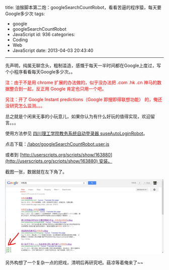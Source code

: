 title: 油猴脚本第二炮：googleSearchCountRobot，看看苦逼的程序猿，每天要Google多少次
tags:
  - google
  - googleSearchCountRobot
  - JavaScript
id: 936
categories:
  - Coding
  - Web
  - JavaScript
date: 2013-04-03 20:43:40
---

先声明，纯属无聊念头，粗制滥造，感慨于每天一半时间都在Google上度过，写个小程序看看每天Google多少次。。

<span style="color: #ff0000;">注：由于不是用 chrome 扩展的办法做的，似乎没办法把 .com .hk .cn 神马的数据整合到一起，反正用 Google 肯定也只用一个吧。</span>

<span style="color: #ff0000;">另注：开了 Google Instant predictions（Google 即搜即得联想功能） 的，俺还没研究怎么监测。。。</span>

总之就是个闲来无事的小玩意儿，如果你认为有什么好玩的值得实现，欢迎留言。。。

使用方法参见 [四川理工学院教务系统自动登录器 suseAutoLoginRobot](http://www.yekezhong.com/907 "四川理工学院教务系统自动登录器 suseAutoLoginRobot")。

点击下载：[/labor/googleSearchCountRobot.user.js](http://www.yekezhong.com/labor/googleSearchCountRobot.user.js)

或者到 [http://userscripts.org/scripts/show/163880](http://userscripts.org/scripts/show/163880) 安装。

截图一张，数据就在左下角了。

[![googleSearchCountRobot](/img/7.png)](/img/7.png)

另外构想了一个复杂一点的把戏，清明后再研究吧。菇凉等着俺来了~~
